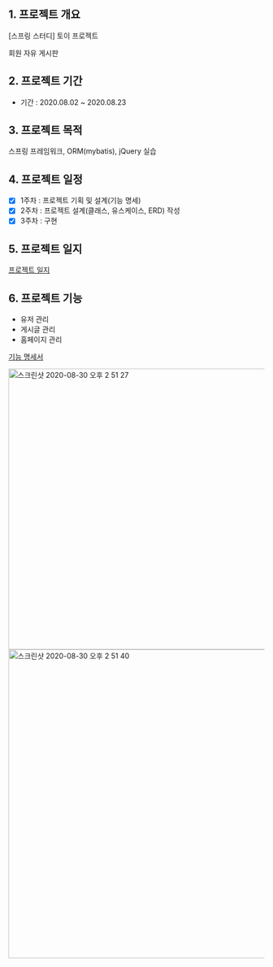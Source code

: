 ## 1. 프로젝트 개요

[스프링 스터디] 토이 프로젝트

회원 자유 게시판

## 2. 프로젝트 기간

- 기간 : 2020.08.02 ~ 2020.08.23

## 3. 프로젝트 목적

 스프링 프레임워크, ORM(mybatis), jQuery 실습

## 4. 프로젝트 일정

- [x]  1주차 : 프로젝트 기획 및 설계(기능 명세)
- [x]  2주차 : 프로젝트 설계(클래스, 유스케이스, ERD) 작성
- [x]  3주차 : 구현

## 5. 프로젝트 일지

[프로젝트 일지](https://www.notion.so/e5a852e19edb44788bf71c16a97ca9f3)

## 6.  프로젝트 기능

- 유저 관리
- 게시글 관리
- 홈페이지 관리

[기능 명세서](https://www.notion.so/fb10567640a547db847dc8aecb24aecd)

<img width="553" alt="스크린샷 2020-08-30 오후 2 51 27" src="https://user-images.githubusercontent.com/33618171/91652273-79748d00-ead0-11ea-8c36-b22bbb3e7fbb.png">

<img width="608" alt="스크린샷 2020-08-30 오후 2 51 40" src="https://user-images.githubusercontent.com/33618171/91652279-8e512080-ead0-11ea-96cf-ae62d5f3663e.png">

